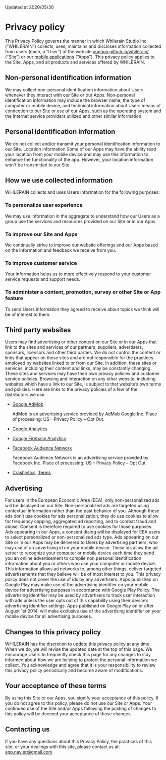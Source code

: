 Updated at 2020/05/30

# Privacy policy
This Privacy Policy governs the manner in which Whilerain Studio Inc.(“WHILERAIN”) collects, uses, maintains and discloses information collected from users (each, a “User”) of the website [xunqun.github.io/whilerain/](https://xunqun.github.io/whilerain/) (“Site”) or our [mobile applications](https://play.google.com/store/apps/dev?id=7897057169203492320) (“Apps”). This privacy policy applies to the Site, Apps, and all products and services offered by WHILERAIN.

## Non-personal identification information

We may collect non-personal identification information about Users whenever they interact with our Site or our Apps. Non-personal identification information may include the browser name, the type of computer or mobile device, and technical information about Users means of connection to our Site or use of our Apps, such as the operating system and the Internet service providers utilized and other similar information.

## Personal identification information

We do not collect and/or transmit your personal identification information to our Site.
Location information
Some of our Apps may have the ability read your location from your mobile device and may use this information to enhance the functionality of the app. However, your location information won't be transmitted to our Site.

## How we use collected information

WHILERAIN collects and uses Users information for the following purposes:

### To personalize user experience
 
  We may use information in the aggregate to understand how our Users as a group use the services and resources provided on our Site or in our Apps.

### To improve our Site and Apps

  We continually strive to improve our website offerings and our Apps based on the information and feedback we receive from you.
 
### To improve customer service

  Your information helps us to more effectively respond to your customer service requests and support needs.
 
### To administer a content, promotion, survey or other Site or App feature
  
  To send Users information they agreed to receive about topics we think will be of interest to them.


## Third party websites

Users may find advertising or other content on our Site or in our Apps that link to the sites and services of our partners, suppliers, advertisers, sponsors, licensors and other third parties. We do not control the content or links that appear on these sites and are not responsible for the practices employed by websites linked to or from our Site. In addition, these sites or services, including their content and links, may be constantly changing. These sites and services may have their own privacy policies and customer service policies. Browsing and interaction on any other website, including websites which have a link to our Site, is subject to that website’s own terms and policies. Here are links to the privacy policies of a few of the distributors we use:

* [Google AdMob](policies.google.com/technologies/partner-sites)
  
  AdMob is an advertising service provided by AdMob Google Inc. Place of processing: US – Privacy Policy – Opt Out.

* [Google Analytics](policies.google.com/technologies/partner-sites)
* [Google Firebase Analytics](firebase.google.com/support/privacy)
* [Facebook Audience Network](www.facebook.com/about/privacy/update)

  Facebook Audience Network is an advertising service provided by Facebook Inc. Place of processing: US – Privacy Policy – Opt Out.
* [Crashlytics](firebase.google.com/terms/crashlytics), [Terms](firebase.google.com/terms/fabric-data-processing-terms)

## Advertising

For users in the European Economic Area (EEA), only non-personalized ads will be displayed on our Site. Non-personalized ads are targeted using contextual information rather than the past behavior of you. Although these ads don’t use cookies for ads personalization, they do use cookies to allow for frequency capping, aggregated ad reporting, and to combat fraud and abuse. Consent is therefore required to use cookies for those purposes. Ads appearing in our Apps, a consent dialog will be displayed for EEA users to select personalized or non-personalized ads type. Ads appearing on our Site or in our Apps may be delivered to Users by advertising partners, who may use of an advertising id on your mobile device. These ids allow the ad server to recognize your computer or mobile device each time they send you an online advertisement to compile non personal identification information about you or others who use your computer or mobile device. This information allows ad networks to, among other things, deliver targeted advertisements that they believe will be of most interest to you. This privacy policy does not cover the use of ids by any advertisers. Apps published on Google Play may make use of the advertising identifier on your mobile device for advertising purposes in accordance with Google Play Policy. The advertising identifier may be used by advertisers to track user interaction with ads unless the user opts out of this capability using their device’s advertising identifier settings. Apps published on Google Play on or after August 1st 2014, will make exclusive use of the advertising identifier on your mobile device for all advertising purposes.

## Changes to this privacy policy

WHILERAIN has the discretion to update this privacy policy at any time. When we do, we will revise the updated date at the top of this page. We encourage Users to frequently check this page for any changes to stay informed about how we are helping to protect the personal information we collect. You acknowledge and agree that it is your responsibility to review this privacy policy periodically and become aware of modifications.

## Your acceptance of these terms

By using this Site or our Apps, you signify your acceptance of this policy. If you do not agree to this policy, please do not use our Site or Apps. Your continued use of the Site and/or Apps following the posting of changes to this policy will be deemed your acceptance of those changes.

## Contacting us

If you have any questions about this Privacy Policy, the practices of this site, or your dealings with this site, please contact us at: [app.navier@gmail.com](mailto:app.navier@gmail.com)
